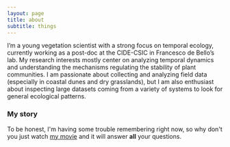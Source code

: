 ```yaml
---
layout: page
title: about
subtitle: things
---
```


I’m a young vegetation scientist with a strong focus on temporal ecology, currently working as a post-doc at the CIDE-CSIC in Francesco de Bello’s lab. My research interests mostly center on analyzing temporal dynamics and understanding the mechanisms regulating the stability of plant communities. I am passionate about collecting and analyzing field data (especially in coastal dunes and dry grasslands), but I am also enthusiast about inspecting large datasets coming from a variety of systems to look for general ecological patterns. 

### My story

To be honest, I'm having some trouble remembering right now, so why don't you just watch [my movie](https://en.wikipedia.org/wiki/The_Princess_Bride_%28film%29) and it will answer **all** your questions.

